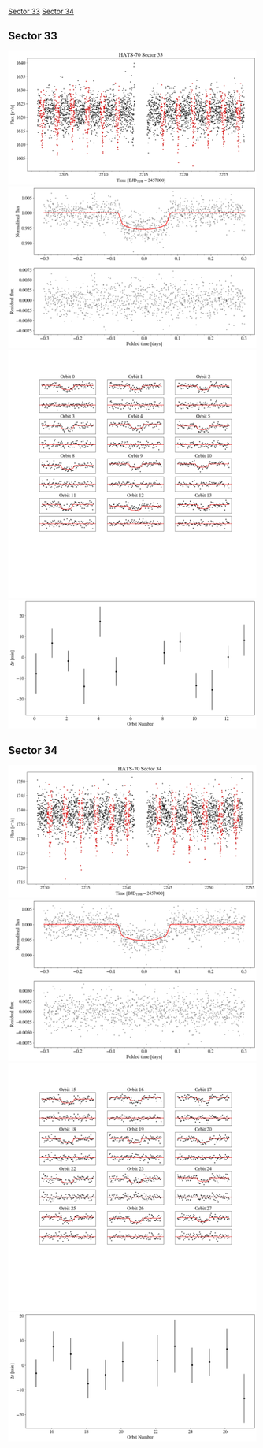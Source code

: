 [Sector 33](#sector33)
[Sector 34](#sector34)

<a name = "sector33"></a>
## Sector 33
![alt text](/tt/HATS-70_Sector_33/HATS-70_Sector_33_a_TimeSeries.png)
![alt text](/tt/HATS-70_Sector_33/HATS-70_Sector_33_b_FoldedLightCurve.png)
![alt text](/tt/HATS-70_Sector_33/HATS-70_Sector_33_b_IndividualTransitsWithFit.png)
![alt text](/tt/HATS-70_Sector_33/HATS-70_Sector_33_c_TimingResiduals.png)

<a name = "sector34"></a>
## Sector 34
![alt text](/tt/HATS-70_Sector_34/HATS-70_Sector_34_a_TimeSeries.png)
![alt text](/tt/HATS-70_Sector_34/HATS-70_Sector_34_b_FoldedLightCurve.png)
![alt text](/tt/HATS-70_Sector_34/HATS-70_Sector_34_b_IndividualTransitsWithFit.png)
![alt text](/tt/HATS-70_Sector_34/HATS-70_Sector_34_c_TimingResiduals.png)

